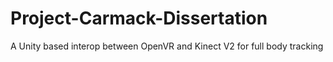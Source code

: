 # Project-Carmack-Dissertation
A Unity based interop between OpenVR and Kinect V2 for full body tracking
